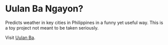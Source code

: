 # Uulan Ba Ngayon? 

Predicts weather in key cities in Philippines in a funny yet useful way. This is a toy project not meant to be taken seriously.

Visit [Uulan Ba](https://www.uulanba.com/).

